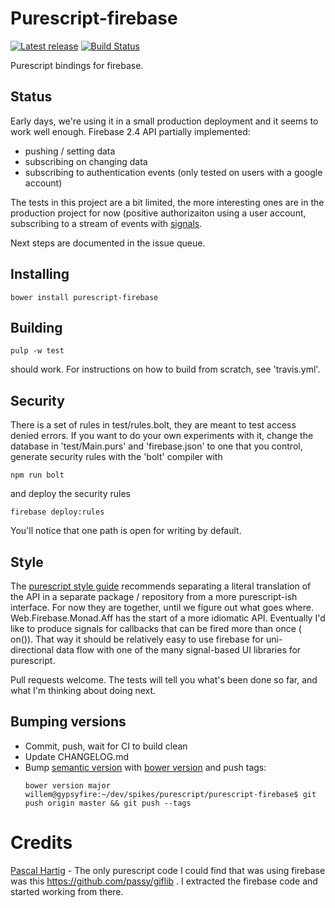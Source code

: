 # Purescript-firebase

[![Latest release](http://img.shields.io/bower/v/purescript-firebase.svg)](https://github.com/mostalive/purescript-firebase/releases)
[![Build Status](https://travis-ci.org/mostalive/purescript-firebase.svg?branch=master)](https://travis-ci.org/mostalive/purescript-firebase)

Purescript bindings for firebase.

## Status

Early days, we're using it in a small production deployment and it seems to work well enough. Firebase 2.4 API partially implemented:

* pushing / setting data
* subscribing on changing data
* subscribing to authentication events (only tested on users with a google account)

The tests in this project are a bit limited, the more interesting ones are in the production project for now (positive authorizaiton using a user account, subscribing to a stream of events with [signals](https://github.com/bodil/purescript-signal).

Next steps are documented in the issue queue.

## Installing

```
bower install purescript-firebase
```

## Building

```
pulp -w test
```

should work. For instructions on how to build from scratch, see 'travis.yml'.

## Security

There is a set of rules in test/rules.bolt, they are meant to test access denied errors. If you want to do your own experiments with it, change the database in 'test/Main.purs' and 'firebase.json' to one that you control, generate security rules with the 'bolt' compiler with

```
npm run bolt
```

and deploy the security rules

```
firebase deploy:rules
```

You'll notice that one path is open for writing by default.

## Style

The [purescript style guide](https://github.com/purescript/purescript/wiki/Style-Guide) recommends separating a literal translation of the API in a separate package / repository from a more purescript-ish interface. For now they are together, until we figure out what goes where. Web.Firebase.Monad.Aff has the start of a more idiomatic API. Eventually I'd like to produce signals for callbacks that can be fired more than once ( on()). That way it should be relatively easy to use firebase for uni-directional data flow with one of the many signal-based UI libraries for purescript.


Pull requests welcome. The tests will tell you what's been done so far, and what I'm thinking about doing next.
## Bumping versions

* Commit, push, wait for CI to build clean
* Update CHANGELOG.md
* Bump [semantic version](http://semver.org/) with [bower version](https://bower.io/docs/api/) and push tags:
  ```
  bower version major
  willem@gypsyfire:~/dev/spikes/purescript/purescript-firebase$ git push origin master && git push --tags
  ```



# Credits

[Pascal Hartig](https://github.com/passy) - The only purescript code I could find that was using firebase was this https://github.com/passy/giflib . I extracted the firebase code and started working from there.
